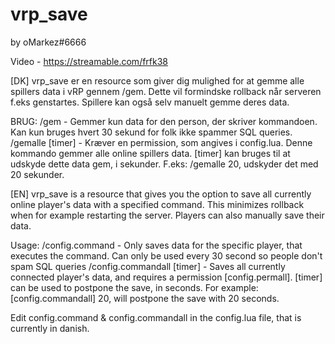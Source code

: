 # vrp_save
by oMarkez#6666

Video - https://streamable.com/frfk38

[DK]
vrp_save er en resource som giver dig mulighed for at gemme alle spillers data i vRP gennem /gem. Dette vil formindske rollback når serveren f.eks genstartes. Spillere kan også selv manuelt gemme deres data.

BRUG:
/gem - Gemmer kun data for den person, der skriver kommandoen. Kan kun bruges hvert 30 sekund for folk ikke spammer SQL queries.
/gemalle [timer] - Kræver en permission, som angives i config.lua. Denne kommando gemmer alle online spillers data. [timer] kan bruges til at udskyde dette data gem, i sekunder. F.eks: /gemalle 20, udskyder det med 20 sekunder.

[EN]
vrp_save is a resource that gives you the option to save all currently online player's data with a specified command. This minimizes rollback when for example restarting the server. Players can also manually save their data.

Usage:
/config.command - Only saves data for the specific player, that executes the command. Can only be used every 30 second so people don't spam SQL queries
/config.commandall [timer] - Saves all currently connected player's data, and requires a permission [config.permall]. [timer] can be used to postpone the save, in seconds. For example: [config.commandall] 20, will postpone the save with 20 seconds.

Edit config.command & config.commandall in the config.lua file, that is currently in danish.
